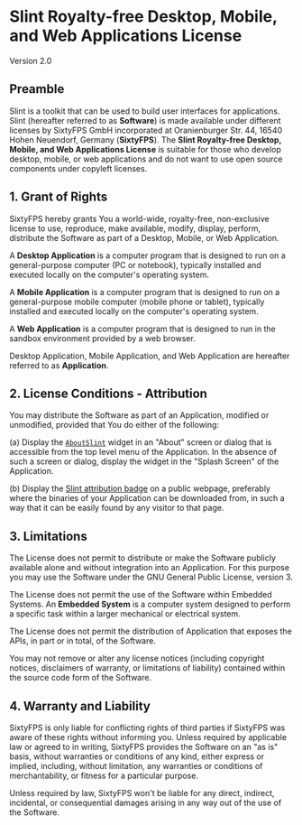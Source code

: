 # Slint Royalty-free Desktop, Mobile, and Web Applications License

Version 2.0

## Preamble

Slint is a toolkit that can be used to build user interfaces for applications. Slint (hereafter referred to as **Software**) is made available under different licenses by SixtyFPS GmbH incorporated at Oranienburger Str. 44, 16540 Hohen Neuendorf, Germany (**SixtyFPS**). The **Slint Royalty-free Desktop, Mobile, and Web Applications License** is suitable for those who develop desktop, mobile, or web applications and do not want to use open source components under copyleft licenses.

## 1. Grant of Rights

SixtyFPS hereby grants You a world-wide, royalty-free, non-exclusive license to use, reproduce, make available, modify, display, perform, distribute the Software as part of a Desktop, Mobile, or Web Application.

A **Desktop Application** is a computer program that is designed to run on a general-purpose computer (PC or notebook), typically installed and executed locally on the computer's operating system.

A **Mobile Application** is a computer program that is designed to run on a general-purpose mobile computer (mobile phone or tablet), typically installed and executed locally on the computer's operating system.

A **Web Application** is a computer program that is designed to run in the sandbox environment provided by a web browser.

Desktop Application, Mobile Application, and Web Application are hereafter referred to as **Application**.

## 2. License Conditions - Attribution

You may distribute the Software as part of an Application, modified or unmodified, provided that You do either of the following:

(a) Display the [`AboutSlint`](https://docs.slint.dev/latest/docs/slint/reference/std-widgets/misc/aboutslint/) widget in an "About" screen or dialog that is accessible from the top level menu of the Application. In the absence of such a screen or dialog, display the widget in the "Splash Screen" of the Application.

(b) Display the [Slint attribution badge](https://github.com/slint-ui/slint/tree/master/logo/MadeWithSlint-logo-whitebg.png) on a public webpage, preferably where the binaries of your Application can be downloaded from, in such a way that it can be easily found by any visitor to that page.

## 3. Limitations

The License does not permit to distribute or make the Software publicly available alone and without integration into an Application. For this purpose you may use the Software under the GNU General Public License, version 3.

The License does not permit the use of the Software within Embedded Systems. An **Embedded System** is a computer system designed to perform a specific task within a larger mechanical or electrical system.

The License does not permit the distribution of Application that exposes the APIs, in part or in total, of the Software.

You may not remove or alter any license notices (including copyright notices, disclaimers of warranty, or limitations of liability) contained within the source code form of the Software.

## 4. Warranty and Liability

SixtyFPS is only liable for conflicting rights of third parties if SixtyFPS was aware of these rights without informing you. Unless required by applicable law or agreed to in writing, SixtyFPS provides the Software on an "as is" basis, without warranties or conditions of any kind, either express or implied, including, without limitation, any warranties or conditions of merchantability, or fitness for a particular purpose.

Unless required by law, SixtyFPS won't be liable for any direct, indirect, incidental, or consequential damages arising in any way out of the use of the Software.
